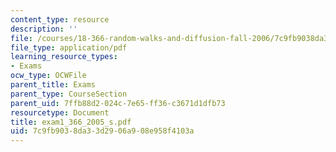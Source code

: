 ```yaml
---
content_type: resource
description: ''
file: /courses/18-366-random-walks-and-diffusion-fall-2006/7c9fb9038da33d2906a908e958f4103a_exam1_366_2005_s.pdf
file_type: application/pdf
learning_resource_types:
- Exams
ocw_type: OCWFile
parent_title: Exams
parent_type: CourseSection
parent_uid: 7ffb88d2-024c-7e65-ff36-c3671d1dfb73
resourcetype: Document
title: exam1_366_2005_s.pdf
uid: 7c9fb903-8da3-3d29-06a9-08e958f4103a
---
```

